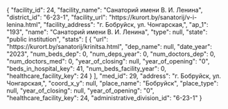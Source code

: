 {
    "facility_id": 24,
    "facility_name": "Санаторий имени В. И. Ленина",
    "district_id": "6-23-1",
    "facility_url": "https:\/\/kurort.by\/sanatorij\/v-i-lenina.html",
    "facility_address": "г. Бобруйск, ул. Чонгарская,",
    "ap_1": "193",
    "name": "Санаторий имени В. И. Ленина",
    "type": null,
    "state": "public institution",
    "stats": [
        {
            "url": "https:\/\/kurort.by\/sanatorij\/krinitsa.html",
            "dep_name": null,
            "date_year": "2023",
            "num_beds_dep": 0,
            "num_deps_year": 0,
            "num_doctors_dep": 0,
            "num_doctors_med": 0,
            "year_of_closing": null,
            "year_of_opening": "0",
            "beds_in_hospital_key": 41,
            "num_beds_facility_year": 0,
            "healthcare_facility_key": 24
        }
    ],
    "med_id": 29,
    "address": "г. Бобруйск, ул. Чонгарская,",
    "coord_x_y": null,
    "place_name": "Бобруйск",
    "place_type": null,
    "year_of_closing": null,
    "year_of_opening": "0",
    "healthcare_facility_key": 24,
    "administrative_division_id": "6-23-1"
}